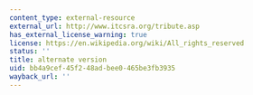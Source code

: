 ```yaml
---
content_type: external-resource
external_url: http://www.itcsra.org/tribute.asp
has_external_license_warning: true
license: https://en.wikipedia.org/wiki/All_rights_reserved
status: ''
title: alternate version
uid: bb4a9cef-45f2-48ad-bee0-465be3fb3935
wayback_url: ''
---
```

